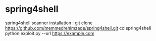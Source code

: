 # spring4shell
spring4shell scanner
installation : 
git clone https://github.com/memmedrehimzade/spring4shell.git
cd spring4shell
python exploit.py --url https://example.com
